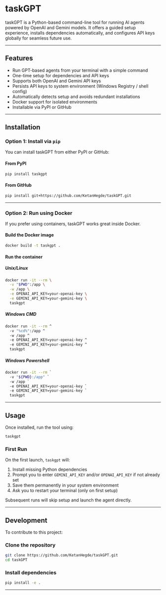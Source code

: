 # taskGPT

taskGPT is a Python-based command-line tool for running AI agents powered by OpenAI and Gemini models. It offers a guided setup experience, installs dependencies automatically, and configures API keys globally for seamless future use.

---

## Features

- Run GPT-based agents from your terminal with a simple command
- One-time setup for dependencies and API keys
- Supports both OpenAI and Gemini API keys
- Persists API keys to system environment (Windows Registry / shell config)
- Automatically detects setup and avoids redundant installations
- Docker support for isolated environments
- Installable via PyPI or GitHub

---

## Installation

### Option 1: Install via `pip`

You can install taskGPT from either PyPI or GitHub:

#### From PyPI

```bash
pip install taskgpt
```

#### From GitHub

```bash
pip install git+https://github.com/KetanHegde/taskGPT.git
```

---

### Option 2: Run using Docker

If you prefer using containers, taskGPT works great inside Docker.

#### Build the Docker image

```bash
docker build -t taskgpt .
```

#### Run the container


##### Unix/Linux

```bash
docker run -it --rm \
  -v "$PWD":/app \
  -w /app \
  -e OPENAI_API_KEY=your-openai-key \
  -e GEMINI_API_KEY=your-gemini-key \
  taskgpt
```


##### Windows CMD

```bash
docker run -it --rm ^
  -v "%cd%":/app ^
  -w /app ^
  -e OPENAI_API_KEY=your-openai-key ^
  -e GEMINI_API_KEY=your-gemini-key ^
  taskgpt
```


##### Windows Powershell

```bash
docker run -it --rm `
  -v "${PWD}:/app" `
  -w /app `
  -e OPENAI_API_KEY=your-openai-key `
  -e GEMINI_API_KEY=your-gemini-key `
  taskgpt
```


---

## Usage

Once installed, run the tool using:

```bash
taskgpt
```

### First Run

On the first launch, `taskgpt` will:

1. Install missing Python dependencies
2. Prompt you to enter `GEMINI_API_KEY` and/or `OPENAI_API_KEY` if not already set
3. Save them permanently in your system environment
4. Ask you to restart your terminal (only on first setup)

Subsequent runs will skip setup and launch the agent directly.

---

## Development

To contribute to this project:

### Clone the repository

```bash
git clone https://github.com/KetanHegde/taskGPT.git
cd taskGPT
```

### Install dependencies

```bash
pip install -e .
```

---